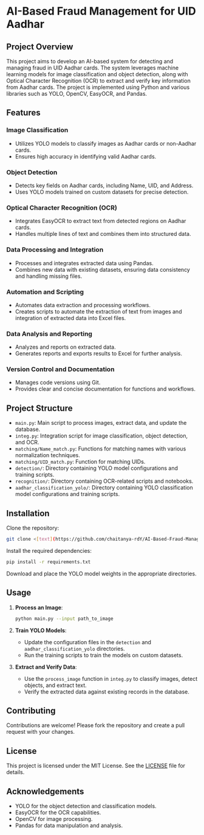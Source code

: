 # AI-Based Fraud Management for UID Aadhar

## Project Overview

This project aims to develop an AI-based system for detecting and managing fraud in UID Aadhar cards. The system leverages machine learning models for image classification and object detection, along with Optical Character Recognition (OCR) to extract and verify key information from Aadhar cards. The project is implemented using Python and various libraries such as YOLO, OpenCV, EasyOCR, and Pandas.

## Features

### Image Classification
- Utilizes YOLO models to classify images as Aadhar cards or non-Aadhar cards.
- Ensures high accuracy in identifying valid Aadhar cards.

### Object Detection
- Detects key fields on Aadhar cards, including Name, UID, and Address.
- Uses YOLO models trained on custom datasets for precise detection.

### Optical Character Recognition (OCR)
- Integrates EasyOCR to extract text from detected regions on Aadhar cards.
- Handles multiple lines of text and combines them into structured data.

### Data Processing and Integration
- Processes and integrates extracted data using Pandas.
- Combines new data with existing datasets, ensuring data consistency and handling missing files.

### Automation and Scripting
- Automates data extraction and processing workflows.
- Creates scripts to automate the extraction of text from images and integration of extracted data into Excel files.

### Data Analysis and Reporting
- Analyzes and reports on extracted data.
- Generates reports and exports results to Excel for further analysis.

### Version Control and Documentation
- Manages code versions using Git.
- Provides clear and concise documentation for functions and workflows.

## Project Structure
- `main.py`: Main script to process images, extract data, and update the database.
- `integ.py`: Integration script for image classification, object detection, and OCR.
- `matching/Name_match.py`: Functions for matching names with various normalization techniques.
- `matching/UID_match.py`: Function for matching UIDs.
- `detection/`: Directory containing YOLO model configurations and training scripts.
- `recognition/`: Directory containing OCR-related scripts and notebooks.
- `aadhar_classification_yolo/`: Directory containing YOLO classification model configurations and training scripts.

## Installation

Clone the repository:
```bash
git clone <[text](https://github.com/chaitanya-rdY/AI-Based-Fraud-Management-System-for-UID-Aadhar)>
```

Install the required dependencies:
```bash
pip install -r requirements.txt
```

Download and place the YOLO model weights in the appropriate directories.

## Usage

1. **Process an Image**:
    ```bash
    python main.py --input path_to_image
    ```

2. **Train YOLO Models**:
    - Update the configuration files in the `detection` and `aadhar_classification_yolo` directories.
    - Run the training scripts to train the models on custom datasets.

3. **Extract and Verify Data**:
    - Use the `process_image` function in `integ.py` to classify images, detect objects, and extract text.
    - Verify the extracted data against existing records in the database.

## Contributing

Contributions are welcome! Please fork the repository and create a pull request with your changes.

## License

This project is licensed under the MIT License. See the [LICENSE](../LICENSE) file for details.

## Acknowledgements

- YOLO for the object detection and classification models.
- EasyOCR for the OCR capabilities.
- OpenCV for image processing.
- Pandas for data manipulation and analysis.